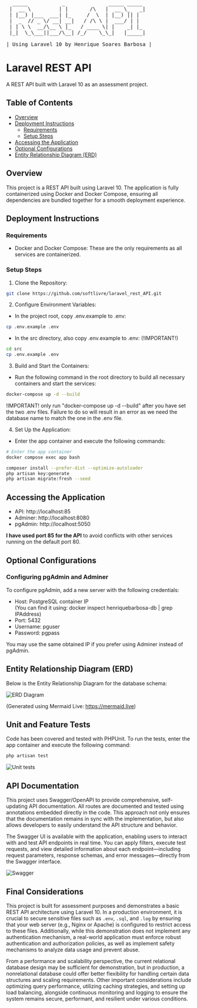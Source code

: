 <pre>
  _____           _              _____ _____ 
 |  __ \         | |       /\   |  __ \_   _|
 | |__) |___  ___| |_     /  \  | |__) || |  
 |  _  // _ \/ __| __|   / /\ \ |  ___/ | |  
 | | \ \  __/\__ \ |_   / ____ \| |    _| |_ 
 |_|  \_\___||___/\__| /_/    \_\_|   |_____|
                                             
| Using Laravel 10 by Henrique Soares Barbosa |
</pre>

# Laravel REST API

A REST API built with Laravel 10 as an assessment project.

## Table of Contents

- [Overview](#overview)
- [Deployment Instructions](#deployment-instructions)
  - [Requirements](#requirements)
  - [Setup Steps](#setup-steps)
- [Accessing the Application](#accessing-the-application)
- [Optional Configurations](#optional-configurations)
- [Entity Relationship Diagram (ERD)](#entity-relationship-diagram-erd)

## Overview

This project is a REST API built using Laravel 10. The application is fully containerized using Docker and Docker Compose, ensuring all dependencies are bundled together for a smooth deployment experience.

## Deployment Instructions

### Requirements

- Docker and Docker Compose: These are the only requirements as all services are containerized.

### Setup Steps

1. Clone the Repository:

```bash
git clone https://github.com/softlivre/laravel_rest_API.git
```

2. Configure Environment Variables:

- In the project root, copy .env.example to .env:

```bash
cp .env.example .env
```
- In the src directory, also copy .env.example to .env: (!IMPORTANT!)

```bash
cd src  
cp .env.example .env
```

3. Build and Start the Containers:

- Run the following command in the root directory to build all necessary containers and start the services:

```bash
docker-compose up -d --build
```
!IMPORTANT! only run "docker-compose up -d --build" after you have set the two .env files. Failure to do so will result in an error as we need the database name to match the one in the .env file.

4. Set Up the Application:

- Enter the app container and execute the following commands:

```bash
# Enter the app container  
docker compose exec app bash

composer install --prefer-dist --optimize-autoloader  
php artisan key:generate  
php artisan migrate:fresh --seed
```

## Accessing the Application

- API: http://localhost:85
- Adminer: http://localhost:8080
- pgAdmin: http://localhost:5050

**I have used port 85 for the API** to avoid conflicts with other services running on the default port 80.

## Optional Configurations

### Configuring pgAdmin and Adminer

To configure pgAdmin, add a new server with the following credentials:

- Host: PostgreSQL container IP  
  (You can find it using: docker inspect henriquebarbosa-db | grep IPAddress)
- Port: 5432
- Username: pguser
- Password: pgpass

You may use the same obtained IP if you prefer using Adminer instead of pgAdmin.

## Entity Relationship Diagram (ERD)

Below is the Entity Relationship Diagram for the database schema:

![ERD Diagram](misc/ERD_v01.png)

(Generated using Mermaid Live: https://mermaid.live)

## Unit and Feature Tests

Code has been covered and tested with PHPUnit. To run the tests, enter the app container and execute the following command:

```bash
php artisan test
```
![Unit tests](misc/unitTests.png)

## API Documentation

This project uses Swagger/OpenAPI to provide comprehensive, self-updating API documentation. All routes are documented and tested using annotations embedded directly in the code. This approach not only ensures that the documentation remains in sync with the implementation, but also allows developers to easily understand the API structure and behavior.

The Swagger UI is available with the application, enabling users to interact with and test API endpoints in real time. You can apply filters, execute test requests, and view detailed information about each endpoint—including request parameters, response schemas, and error messages—directly from the Swagger interface.

![Swagger](misc/swagger.png)

## Final Considerations

This project is built for assessment purposes and demonstrates a basic REST API architecture using Laravel 10. In a production environment, it is crucial to secure sensitive files such as `.env`, `.sql`, and `.log` by ensuring that your web server (e.g., Nginx or Apache) is configured to restrict access to these files. Additionally, while this demonstration does not implement any authentication mechanism, a real-world application must enforce robust authentication and authorization policies, as well as implement safety mechanisms to analyze data usage and prevent abuse.

From a performance and scalability perspective, the current relational database design may be sufficient for demonstration, but in production, a nonrelational database could offer better flexibility for handling certain data structures and scaling requirements. Other important considerations include optimizing query performance, utilizing caching strategies, and setting up load balancing, alongside continuous monitoring and logging to ensure the system remains secure, performant, and resilient under various conditions.
